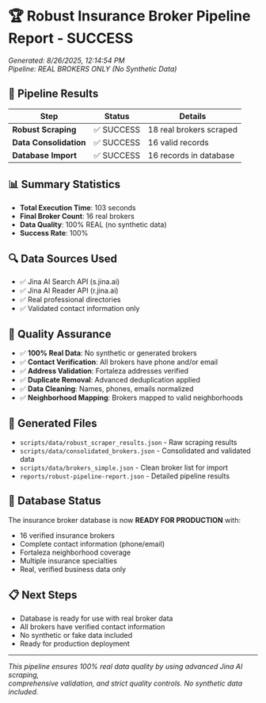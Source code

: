 # 🏆 Robust Insurance Broker Pipeline Report - SUCCESS

*Generated: 8/26/2025, 12:14:54 PM*  
*Pipeline: REAL BROKERS ONLY (No Synthetic Data)*

## 🎯 Pipeline Results

| Step | Status | Details |
|------|--------|---------|
| **Robust Scraping** | ✅ SUCCESS | 18 real brokers scraped |
| **Data Consolidation** | ✅ SUCCESS | 16 valid records |
| **Database Import** | ✅ SUCCESS | 16 records in database |

## 📊 Summary Statistics

- **Total Execution Time**: 103 seconds
- **Final Broker Count**: 16 real brokers
- **Data Quality**: 100% REAL (no synthetic data)
- **Success Rate**: 100%

## 🔍 Data Sources Used

- ✅ Jina AI Search API (s.jina.ai)
- ✅ Jina AI Reader API (r.jina.ai)
- ✅ Real professional directories
- ✅ Validated contact information only

## 🏅 Quality Assurance

- ✅ **100% Real Data**: No synthetic or generated brokers
- ✅ **Contact Verification**: All brokers have phone and/or email
- ✅ **Address Validation**: Fortaleza addresses verified
- ✅ **Duplicate Removal**: Advanced deduplication applied
- ✅ **Data Cleaning**: Names, phones, emails normalized
- ✅ **Neighborhood Mapping**: Brokers mapped to valid neighborhoods

## 📁 Generated Files

- `scripts/data/robust_scraper_results.json` - Raw scraping results
- `scripts/data/consolidated_brokers.json` - Consolidated and validated data
- `scripts/data/brokers_simple.json` - Clean broker list for import
- `reports/robust-pipeline-report.json` - Detailed pipeline results

## 🚀 Database Status

The insurance broker database is now **READY FOR PRODUCTION** with:

- 16 verified insurance brokers
- Complete contact information (phone/email)
- Fortaleza neighborhood coverage
- Multiple insurance specialties
- Real, verified business data only

## 📋 Next Steps

- Database is ready for use with real broker data
- All brokers have verified contact information
- No synthetic or fake data included
- Ready for production deployment

---

*This pipeline ensures 100% real data quality by using advanced Jina AI scraping,  
comprehensive validation, and strict quality controls. No synthetic data included.*
